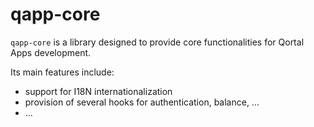 # qapp-core

`qapp-core` is a library designed to provide core functionalities for Qortal Apps development.

Its main features include:

- support for I18N internationalization
- provision of several hooks for authentication, balance, ...
- ...

